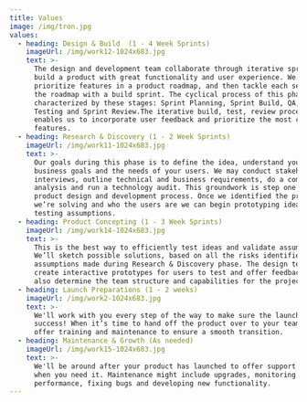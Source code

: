 ```yaml
---
title: Values
image: /img/tron.jpg
values:
  - heading: Design & Build  (1 - 4 Week Sprints)
    imageUrl: /img/work12-1024x683.jpg
    text: >-
      The design and development team collaborate through iterative sprints, to
      build a product with great functionality and user experience. We’ll
      prioritize features in a product roadmap, and then tackle each section of
      the roadmap with a build sprint. The cyclical process of this phase is
      characterized by these stages: Sprint Planning, Sprint Build, QA, User
      Testing and Sprint Review.The iterative build, test, review process
      enables us to incorporate user feedback and prioritize the most critical
      features.
  - heading: Research & Discovery (1 - 2 Week Sprints)
    imageUrl: /img/work11-1024x683.jpg
    text: >-
      Our goals during this phase is to define the idea, understand your
      business goals and the needs of your users. We may conduct stakeholder
      interviews, outline technical and business requirements, do a competitor
      analysis and run a technology audit. This groundwork is step one in the
      product design and development process. Once we identified the problem
      we’re solving and who the users are we can begin prototyping ideas and
      testing assumptions.
  - heading: Product Concepting (1 - 3 Week Sprints)
    imageUrl: /img/work14-1024x683.jpg
    text: >-
      This is the best way to efficiently test ideas and validate assumptions.
      We’ll sketch possible solutions, based on all the risks identified and
      assumptions made during Research & Discovery phase. The design team will
      create interactive prototypes for users to test and offer feedback. We’ll
      also determine the team structure and capabilities for the project.
  - heading: Launch Preparations (1 - 2 weeks)
    imageUrl: /img/work2-1024x683.jpg
    text: >-
      We'll work with you every step of the way to make sure the launch is a
      success! When it’s time to hand off the product over to your team, we’ll
      offer training and maintenance to ensure a smooth transition.
  - heading: Maintenance & Growth (As needed)
    imageUrl: /img/work15-1024x683.jpg
    text: >-
      We'll be around after your product has launched to offer support as and
      when you need it. Maintenance might include upgrades, monitoring
      performance, fixing bugs and developing new functionality.
---
```


